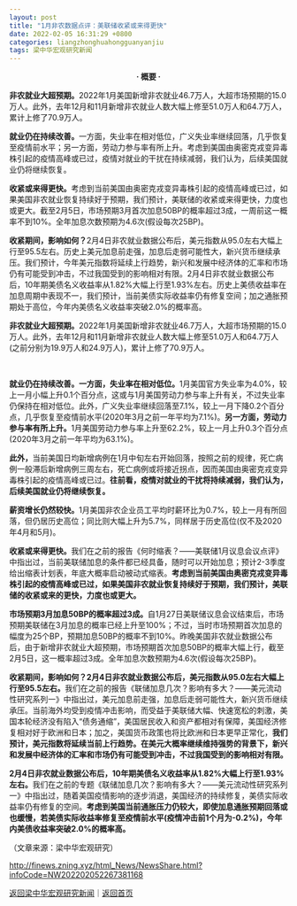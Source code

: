 ```yaml
---
layout: post
title: "1月非农数据点评：美联储收紧或来得更快"
date: 2022-02-05 16:31:29 +0800
categories: liangzhonghuahongguanyanjiu
tags: 梁中华宏观研究新闻
---
```

<p align="center"><strong>· 概要 · </strong></p><p><strong>非农就业大超预期。</strong>2022年1月美国新增非农就业46.7万人，大超市场预期的15.0万人。此外，去年12月和11月新增非农就业人数大幅上修至51.0万人和64.7万人，累计上修了70.9万人。</p>
 <p><strong>就业仍在持续改善。</strong>一方面，失业率在相对低位，广义失业率继续回落，几乎恢复至疫情前水平；另一方面，劳动力参与率有所上升。考虑到美国由奥密克戎变异毒株引起的疫情高峰或已过，疫情对就业的干扰在持续减弱，我们认为，后续美国就业仍将继续恢复。</p>
 <p><strong>收紧或来得更快。</strong>考虑到当前美国由奥密克戎变异毒株引起的疫情高峰或已过，如果美国非农就业恢复持续好于预期，我们预计，美联储的收紧或来得更快，力度也或更大。截至2月5日，市场预期3月首次加息50BP的概率超过3成，一周前这一概率不到10%。全年加息次数预期为4.6次(假设每次25BP)。</p>
 <p><strong>收紧期间，影响如何？</strong>2月4日非农就业数据公布后，美元指数从95.0左右大幅上行至95.5左右。历史上美元加息前走强，加息后走弱可能性大，新兴货币继续承压。我们预计，今年美元指数将延续上行趋势，新兴和发展中经济体的汇率和市场仍有可能受到冲击，不过我国受到的影响相对有限。2月4日非农就业数据公布后，10年期美债名义收益率从1.82%大幅上行至1.93%左右。历史上美债收益率在加息周期中表现不一，我们预计，当前美债实际收益率仍有修复空间；加之通胀预期处于高位，今年内美债名义收益率突破2.0%的概率高。</p>
 <p><strong>非农就业大超预期。</strong>2022年1月美国新增非农就业46.7万人，大超市场预期的15.0万人。此外，去年12月和11月新增非农就业人数大幅上修至51.0万人和64.7万人(之前分别为19.9万人和24.9万人)，累计上修了70.9万人。</p>
 &nbsp;<p><strong>就业仍在持续改善。一方面，失业率在相对低位。</strong>1月美国官方失业率为4.0%，较上一月小幅上升0.1个百分点，这或与1月美国劳动力参与率上升有关，不过失业率仍保持在相对低位。此外，广义失业率继续回落至7.1%，较上一月下降0.2个百分点，几乎恢复至疫情前水平(2020年3月之前一年平均为7.1%)。<strong>另一方面，劳动力参与率有所上升。</strong>1月美国劳动力参与率上升至62.2%，较上一月上升0.3个百分点(2020年3月之前一年平均为63.1%)。</p>
 <p><strong>此外，</strong>当前美国日均新增病例在1月中旬左右开始回落，按照之前的规律，死亡病例一般滞后新增病例三周左右，死亡病例或将接近拐点，因而美国由奥密克戎变异毒株引起的疫情高峰或已过。<strong>往前看，疫情对就业的干扰将持续减弱，我们认为，后续美国就业仍将继续恢复。</strong></p>
 <p><strong>薪资增长仍然较快。</strong>1月美国非农企业员工平均时薪环比为0.7%，较上一月有所回落，但仍居历史高位；同比则大幅上升为5.7%，同样居于历史高位(仅不及2020年4月和5月)。</p>
 <p><strong>收紧或来得更快。</strong>我们在之前的报告《何时缩表？——美联储1月议息会议点评》中指出过，当前美联储加息的条件都已经具备，随时可以开始加息；预计2-3季度给出缩表计划表，年底大概率启动被动式缩表。<strong>考虑到当前美国由奥密克戎变异毒株引起的疫情高峰或已过，如果美国非农就业恢复持续好于预期，我们预计，美联储的收紧或来的更快，力度也或更大。</strong></p>
 <p><strong>市场预期3月加息50BP的概率超过3成。</strong>自1月27日美联储议息会议结束后，市场预期美联储在3月加息的概率已经上升至100%；不过，当时市场预期首次加息的幅度为25个BP，预期加息50BP的概率不到10%。昨晚美国非农就业数据公布后，由于新增非农就业大超预期，市场预期首次加息50BP的概率大幅上行，截至2月5日，这一概率超过3成。全年加息次数预期为4.6次(假设每次25BP)。</p>
 <p><strong>收紧期间，影响如何？</strong><strong>2月4日非农就业数据公布后，美元指数从95.0左右大幅上行至95.5左右。</strong>我们在之前的报告《联储加息几次？影响有多大？——美元流动性研究系列一》中指出过，美元加息前走强，加息后走弱可能性大，新兴货币继续承压。当前海外均受到疫情冲击影响，而受益于美联储大幅、快速宽松的刺激，美国本轮经济没有陷入“债务通缩”，美国居民收入和资产都相对有保障，美国经济修复相对好于欧洲和日本；加之，美国货币政策也将比欧洲和日本更早正常化，<strong>我们预计，美元指数将延续当前上行趋势。在美元大概率继续维持强势的背景下，新兴和发展中经济体的汇率和市场仍有可能受到冲击，不过我国受到的影响相对有限。</strong></p>
 <p><strong>2月4日非农就业数据公布后，10年期美债名义收益率从1.82%大幅上行至1.93%左右。</strong>我们在之前的专题《联储加息几次？影响有多大？——美元流动性研究系列一》中指出过，随着美国疫情影响的逐步消退，美国经济的持续修复，美债实际收益率仍有修复的空间。<strong>考虑到美国当前通胀压力仍较大，即使加息通胀预期回落或也缓慢，若美债实际收益率修复至疫情前水平(疫情冲击前1个月为-0.2%)，今年内美债收益率突破2.0%的概率高。</strong></p><p class="em_media">（文章来源：梁中华宏观研究）</p>

<http://finews.zning.xyz/html_News/NewsShare.html?infoCode=NW202202052267381168>

[返回梁中华宏观研究新闻](//finews.withounder.com/category/liangzhonghuahongguanyanjiu.html)｜[返回首页](//finews.withounder.com/)